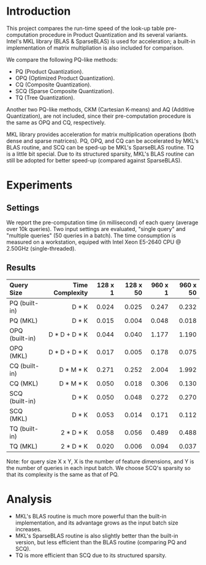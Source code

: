# Introduction

This project compares the run-time speed of the look-up table pre-computation 
  procedure in Product Quantization and its several variants. Intel's MKL 
  library (BLAS & SparseBLAS) is used for acceleration; a built-in 
  implementation of matrix multipliation is also included for comparison.

We compare the following PQ-like methods:

+ PQ (Product Quantization).
+ OPQ (Optimized Product Quantization).
+ CQ (Composite Quantization).
+ SCQ (Sparse Composite Quantization).
+ TQ (Tree Quantization).

Another two PQ-like methods, CKM (Cartesian K-means) and AQ (Additive 
  Quantization), are not included, since their pre-computation procedure is the 
  same as OPQ and CQ, respectively.

MKL library provides acceleration for matrix multiplication operations (both 
  dense and sparse matrices). PQ, OPQ, and CQ can be accelerated by MKL's BLAS 
  routine, and SCQ can be sped-up be MKL's SparseBLAS routine. TQ is a little 
  bit special. Due to its structured sparsity, MKL's BLAS routine can still be 
  adopted for better speed-up (compared against SparseBLAS).

# Experiments

## Settings

We report the pre-computation time (in millisecond) of each query (average over 
  10k queries). Two input settings are evaluated, "single query" and "multiple 
  queries" (50 queries in a batch). The time consumption is measured on a 
  workstation, equiped with Intel Xeon E5-2640 CPU @ 2.50GHz (single-threaded).

## Results

| Query Size     | Time Complexity | 128 x 1 | 128 x 50 |  960 x 1 | 960 x 50 |
|:---------------|----------------:|--------:|---------:|---------:|---------:|
| PQ  (built-in) |           D * K |   0.024 |    0.025 |    0.247 |    0.232 |
| PQ  (MKL)      |           D * K |   0.015 |    0.004 |    0.048 |    0.018 |
| OPQ (built-in) |   D * D + D * K |   0.044 |    0.040 |    1.177 |    1.190 |
| OPQ (MKL)      |   D * D + D * K |   0.017 |    0.005 |    0.178 |    0.075 |
| CQ  (built-in) |       D * M * K |   0.271 |    0.252 |    2.004 |    1.992 |
| CQ  (MKL)      |       D * M * K |   0.050 |    0.018 |    0.306 |    0.130 |
| SCQ (built-in) |           D * K |   0.050 |    0.048 |    0.272 |    0.270 |
| SCQ (MKL)      |           D * K |   0.053 |    0.014 |    0.171 |    0.112 |
| TQ  (built-in) |       2 * D * K |   0.058 |    0.056 |    0.489 |    0.488 |
| TQ  (MKL)      |       2 * D * K |   0.020 |    0.006 |    0.094 |    0.037 |

Note: for query size X x Y, X is the number of feature dimensions, and Y is the 
  number of queries in each input batch. We choose SCQ's sparsity so that its 
  complexity is the same as that of PQ.

# Analysis

+ MKL's BLAS routine is much more powerful than the built-in implementation, and
  its advantage grows as the input batch size increases.
+ MKL's SparseBLAS routine is also slightly better than the built-in version, 
  but less efficient than the BLAS routine (comparing PQ and SCQ).
+ TQ is more efficient than SCQ due to its structured sparsity.

